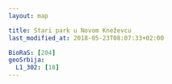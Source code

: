 ```yaml
---
layout: map

title: Stari park u Novom Kneževcu
last_modified_at: 2018-05-23T08:07:33+02:00

BioRaS: [204]
geoSrbija:
  L1_302: [18]
---
```

